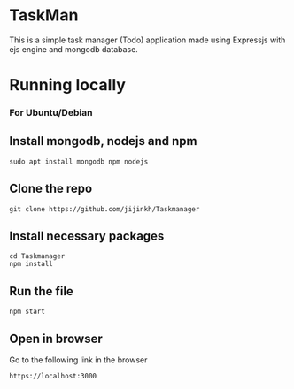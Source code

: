 # TaskMan

This is a simple task manager (Todo) application made using Expressjs with ejs engine and mongodb database.  


# Running locally

### For Ubuntu/Debian

## Install mongodb, nodejs and npm

    sudo apt install mongodb npm nodejs

## Clone the repo

	git clone https://github.com/jijinkh/Taskmanager

## Install necessary packages 
	cd Taskmanager
	npm install 

## Run the file

	npm start

## Open in browser
Go to the following link in the browser

	https://localhost:3000




